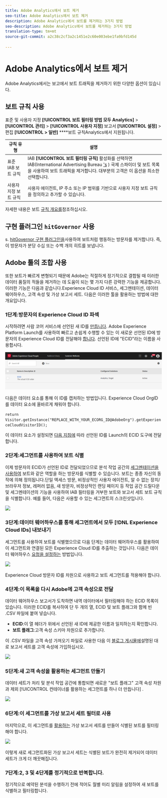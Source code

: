 ```yaml
---
title: Adobe Analytics에서 보트 제거
seo-title: Adobe Analytics에서 보트 제거
description: Adobe Analytics에서 보트를 제거하는 3가지 방법
seo-description: Adobe Analytics에서 보트를 제거하는 3가지 방법
translation-type: tm+mt
source-git-commit: a2c38c2cf3a2c1451e2c60e003ebe1fa9bfd145d

---
```



# Adobe Analytics에서 보트 제거

Adobe Analytics에서는 보고에서 보트 트래픽을 제거하기 위한 다양한 옵션이 있습니다.

## 보트 규칙 사용

표준 및 사용자 지정 **[!UICONTROL 보트 필터링 방법 모두 Analytics]** &gt; **[!UICONTROL 관리]** &gt; **[!UICONTROL 사용자 지정]** 보고서 **[!UICONTROL 설정]** &gt; 편집 **[!UICONTROL &gt; 일반]** ****&#x200B;보트 규칙Analytics에서 지원됩니다.

| 규칙 유형 | 설명 |
|--- |--- |
| 표준 IAB 보트 규칙 | IAB **[!UICONTROL 보트 필터링 규칙]** 활성화를 선택하면 IAB(International Advertising Bureau ['s](https://www.iab.com/) ) 국제 스파이더 및 보트 목록을 사용하여 보트 트래픽을 제거합니다. 대부분의 고객은 이 옵션을 최소한 선택합니다. |
| 사용자 지정 보트 규칙 | 사용자 에이전트, IP 주소 또는 IP 범위를 기반으로 사용자 지정 보트 규칙을 정의하고 추가할 수 있습니다. |

자세한 내용은 보트 [규칙 개요를](/help/admin/admin/bot-removal/bot-rules.md)참조하십시오.

## 구현 플러그인 `hitGovernor` 사용

s. [hitGovernor 구현 플러그인을](https://docs.adobe.com/content/help/en/analytics/implementation/javascript-implementation/plugins/hitgovernor.html)사용하여 보트처럼 행동하는 방문자를 제거합니다. 즉, 이 방문자가 분당 수십 또는 수백 개의 히트를 보냅니다.

## Adobe 툴의 조합 사용

또한 보트가 빠르게 변형되기 때문에 Adobe는 적절하게 정기적으로 결합될 때 이러한 데이터 품질의 적들을 제거하는 데 도움이 되는 몇 가지 다른 강력한 기능을 제공합니다. 이러한 기능은 다음과 같습니다.Experience Cloud ID 서비스, 세그멘테이션, 데이터 웨어하우스, 고객 속성 및 가상 보고서 세트. 다음은 이러한 툴을 활용하는 방법에 대한 개요입니다.

### 1단계:방문자의 Experience Cloud ID 파섹

시작하려면 사람 코어 서비스에 선언된 새 ID를 [만듭니다](https://docs.adobe.com/content/help/en/core-services/interface/audiences/audience-library.html). Adobe Experience Platform Launch를 사용하여 빠르고 손쉽게 수행할 수 있는 이 새로운 선언된 ID에 방문자의 Experience Cloud ID를 전달해야 [합니다](https://docs.adobe.com/content/help/en/launch/using/implement/solutions/idservice-save.html). 선언된 ID에 "ECID"라는 이름을 사용합시다.

![](assets/bot-cust-attr-setup.png)

다음은 데이터 요소를 통해 이 ID를 캡처하는 방법입니다. Experience Cloud OrgID를 데이터 요소에 올바르게 채워야 합니다.

```return Visitor.getInstance("REPLACE_WITH_YOUR_ECORG_ID@AdobeOrg").getExperienceCloudVisitorID();```

이 데이터 요소가 설정되면 [다음 지침에](https://docs.adobe.com/content/help/en/launch/using/implement/solutions/idservice-save.html) 따라 선언된 ID를 Launch의 ECID 도구에 전달합니다.

### 2단계:세그먼트를 사용하여 보트 식별

이제 방문자의 ECID가 선언된 ID로 전달되었으므로 분석 작업 공간의 [세그멘테이션을 사용하여](https://docs.adobe.com/content/help/en/analytics/analyze/analysis-workspace/components/t-freeform-project-segment.html) 보트와 같은 역할을 하는 방문자를 식별할 수 있습니다. 보트는 종종 자신의 동작에 의해 정의됩니다.단일 액세스 방문, 비정상적인 사용자 에이전트, 알 수 없는 장치/브라우저 정보, 레퍼러 없음, 새 방문자, 비정상적인 랜딩 페이지 등 작업 공간 드릴다운 및 세그멘테이션의 기능을 사용하여 IAB 필터링을 거부한 보트와 보고서 세트 보트 규칙을 식별합니다. 예를 들어, 다음은 사용할 수 있는 세그먼트의 스크린샷입니다.

![](assets/bot-filter-seg1.png)

### 3단계:데이터 웨어하우스를 통해 세그먼트에서 모두 [!DNL Experience Cloud IDs] 내보내기

세그먼트를 사용하여 보트를 식별했으므로 다음 단계는 데이터 웨어하우스를 활용하여 이 세그먼트와 연결된 모든 Experience Cloud ID를 추출하는 것입니다. 다음은 데이터 웨어하우스 [요청을 설정하는](https://docs.adobe.com/content/help/en/analytics/export/data-warehouse/data-warehouse.html) 방법입니다.

![](assets/bot-dwh-3.png)

Experience Cloud 방문자 ID를 차원으로 사용하고 보트 세그먼트를 적용해야 합니다.

### 4단계:이 목록을 다시 Adobe에 고객 속성으로 전달

데이터 웨어하우스 보고서가 도착하면 내역 데이터에서 필터링해야 하는 ECID 목록이 있습니다. 이러한 ECID를 복사하여 단 두 개의 열, ECID 및 보트 플래그와 함께 빈 .CSV 파일에 붙여 넣습니다.

* **ECID**:이 열 헤더가 위에서 선언된 새 ID에 제공한 이름과 일치하는지 확인합니다.
* **보트 플래그**:고객 속성 스키마 차원으로 추가합니다.

이 .CSV 파일을 고객 속성 가져오기 파일로 사용한 다음 이 [블로그 게시물에](https://theblog.adobe.com/link-digital-behavior-customers)설명된 대로 보고서 세트를 고객 속성에 가입하십시오.

![](assets/bot-csv-4.png)

### 5단계:새 고객 속성을 활용하는 세그먼트 만들기

데이터 세트가 처리 및 분석 작업 공간에 통합되면 새로운 "보트 플래그" 고객 속성 차원과 제외 [!UICONTROL 컨테이너를 활용하는 세그먼트를 하나 더 만듭니다] .

![](assets/bot-filter-seg2.png)

### 6단계:이 세그먼트를 가상 보고서 세트 필터로 사용

마지막으로, 이 세그먼트를 [활용하는](/help/components/vrs/vrs-about.md) 가상 보고서 세트를 만들어 식별된 보트를 필터링해야 합니다.

![](assets/bot-vrs.png)

이렇게 새로 세그먼트화된 가상 보고서 세트는 식별된 보트가 완전히 제거되어 데이터 세트가 크게 더 깨끗해집니다.

### 7단계:2, 3 및 4단계를 정기적으로 반복합니다.

정기적으로 예약된 분석을 수행하기 전에 적어도 월별 미리 알림을 설정하여 새 보트를 식별하고 필터링합니다.
